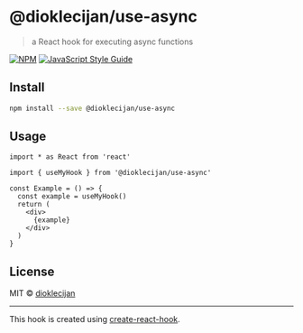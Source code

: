 # @dioklecijan/use-async

> a React hook for executing async functions

[![NPM](https://img.shields.io/npm/v/@dioklecijan/use-async.svg)](https://www.npmjs.com/package/@dioklecijan/use-async) [![JavaScript Style Guide](https://img.shields.io/badge/code_style-standard-brightgreen.svg)](https://standardjs.com)

## Install

```bash
npm install --save @dioklecijan/use-async
```

## Usage

```tsx
import * as React from 'react'

import { useMyHook } from '@dioklecijan/use-async'

const Example = () => {
  const example = useMyHook()
  return (
    <div>
      {example}
    </div>
  )
}
```

## License

MIT © [dioklecijan](https://github.com/dioklecijan)

---

This hook is created using [create-react-hook](https://github.com/hermanya/create-react-hook).
